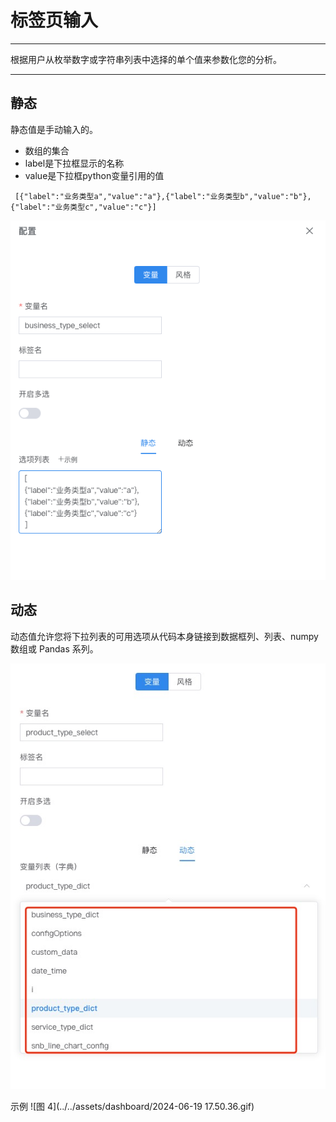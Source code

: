 # 标签页输入

---

根据用户从枚举数字或字符串列表中选择的单个值来参数化您的分析。

---

## 静态
  静态值是手动输入的。<br />
  - 数组的集合
  - label是下拉框显示的名称
  - value是下拉框python变量引用的值

   ```
    [{"label":"业务类型a","value":"a"},{"label":"业务类型b","value":"b"},{"label":"业务类型c","value":"c"}]
   ```

![图 3](../../assets/dashboard/WX20240617-181412.png)

## 动态
  动态值允许您将下拉列表的可用选项从代码本身链接到数据框列、列表、numpy 数组或 Pandas 系列。

![图 4](../../assets/dashboard/1718620041029.jpg)


 示例
![图 4](../../assets/dashboard/2024-06-19 17.50.36.gif)
